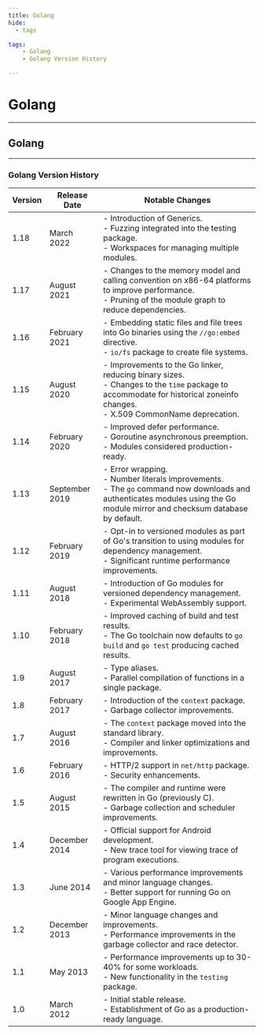 ```yaml
---
title: Golang
hide:
  - tags

tags:
    - Golang
    - Golang Version History

---
```



# Golang


---

## Golang


---

### Golang Version History


| Version       | Release Date  | Notable Changes |
|---------------|---------------|-----------------|
| 1.18          | March 2022    | - Introduction of Generics. <br> - Fuzzing integrated into the testing package. <br> - Workspaces for managing multiple modules. |
| 1.17          | August 2021   | - Changes to the memory model and calling convention on x86-64 platforms to improve performance. <br> - Pruning of the module graph to reduce dependencies. |
| 1.16          | February 2021 | - Embedding static files and file trees into Go binaries using the `//go:embed` directive. <br> - `io/fs` package to create file systems. |
| 1.15          | August 2020   | - Improvements to the Go linker, reducing binary sizes. <br> - Changes to the `time` package to accommodate for historical zoneinfo changes. <br> - X.509 CommonName deprecation. |
| 1.14          | February 2020 | - Improved defer performance. <br> - Goroutine asynchronous preemption. <br> - Modules considered production-ready. |
| 1.13          | September 2019| - Error wrapping. <br> - Number literals improvements. <br> - The `go` command now downloads and authenticates modules using the Go module mirror and checksum database by default. |
| 1.12          | February 2019 | - Opt-in to versioned modules as part of Go's transition to using modules for dependency management. <br> - Significant runtime performance improvements. |
| 1.11          | August 2018   | - Introduction of Go modules for versioned dependency management. <br> - Experimental WebAssembly support. |
| 1.10          | February 2018 | - Improved caching of build and test results. <br> - The Go toolchain now defaults to `go build` and `go test` producing cached results. |
| 1.9           | August 2017   | - Type aliases. <br> - Parallel compilation of functions in a single package. |
| 1.8           | February 2017 | - Introduction of the `context` package. <br> - Garbage collector improvements. |
| 1.7           | August 2016   | - The `context` package moved into the standard library. <br> - Compiler and linker optimizations and improvements. |
| 1.6           | February 2016 | - HTTP/2 support in `net/http` package. <br> - Security enhancements. |
| 1.5           | August 2015   | - The compiler and runtime were rewritten in Go (previously C). <br> - Garbage collection and scheduler improvements. |
| 1.4           | December 2014 | - Official support for Android development. <br> - New trace tool for viewing trace of program executions. |
| 1.3           | June 2014     | - Various performance improvements and minor language changes. <br> - Better support for running Go on Google App Engine. |
| 1.2           | December 2013 | - Minor language changes and improvements. <br> - Performance improvements in the garbage collector and race detector. |
| 1.1           | May 2013      | - Performance improvements up to 30-40% for some workloads. <br> - New functionality in the `testing` package. |
| 1.0           | March 2012    | - Initial stable release. <br> - Establishment of Go as a production-ready language. |

